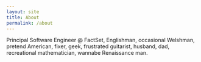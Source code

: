 ```yaml
---
layout: site
title: About
permalink: /about
---
```


Principal Software Engineer @ FactSet, Englishman, occasional Welshman, pretend American, fixer, geek, frustrated
guitarist, husband, dad, recreational mathematician, wannabe Renaissance man.